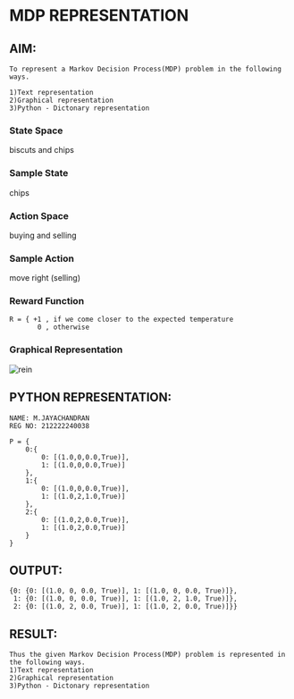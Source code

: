# MDP REPRESENTATION

## AIM:
```
To represent a Markov Decision Process(MDP) problem in the following ways.

1)Text representation
2)Graphical representation
3)Python - Dictonary representation
```
### State Space
biscuts and chips

### Sample State
chips

### Action Space
buying and selling

### Sample Action
move right (selling)
### Reward Function
```
R = { +1 , if we come closer to the expected temperature
       0 , otherwise
```
### Graphical Representation
![rein](https://github.com/Jayachandran20/mdp-representation/assets/118447015/269f73a0-a70e-4c6a-941c-2a810f762b96)


## PYTHON REPRESENTATION:
```
NAME: M.JAYACHANDRAN
REG NO: 212222240038

P = {
    0:{
        0: [(1.0,0,0.0,True)],
        1: [(1.0,0,0.0,True)]
    },
    1:{
        0: [(1.0,0,0.0,True)],
        1: [(1.0,2,1.0,True)]
    },
    2:{
        0: [(1.0,2,0.0,True)],
        1: [(1.0,2,0.0,True)]
    }
}
```

## OUTPUT:
```
{0: {0: [(1.0, 0, 0.0, True)], 1: [(1.0, 0, 0.0, True)]},
 1: {0: [(1.0, 0, 0.0, True)], 1: [(1.0, 2, 1.0, True)]},
 2: {0: [(1.0, 2, 0.0, True)], 1: [(1.0, 2, 0.0, True)]}}
```
## RESULT:
```
Thus the given Markov Decision Process(MDP) problem is represented in the following ways.
1)Text representation
2)Graphical representation
3)Python - Dictonary representation
```

